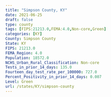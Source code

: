 ```yaml
---
title: "Simpson County, KY"
date: 2021-06-25
draft: false
type: county
tags: [FIPS:21213.0,FEMA:4.0,Non-core,Green]
categories: [KY]
County: Simpson County
State: KY
FIPS: 21213.0
FEMA_Region: 4.0
Population: 18572.0
NCHS_Urban_Rural_Classification: Non-core
Tests_in_prior_14_days: 135.0
Fourteen_day_test_rate_per_100000: 727.0
Percent_Positivity_in_prior_14_days: 0.007
Level: Green
url: /states/KY/simpson-county
---
```



